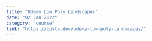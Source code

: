 ```yaml
---
title: "Udemy Low Poly Landscapes"
date: "02 Jan 2022"
category: "course"
link: "https://busta.dev/udemy-low-poly-landscapes/"
---
```

